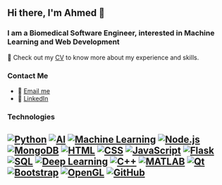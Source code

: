 ## Hi there, I'm Ahmed 👋

### I am a Biomedical Software Engineer, interested in Machine Learning and Web Development

📄 Check out my [CV](link-to-your-cv) to know more about my experience and skills.

### Contact Me
- 📧 [Email me](mailto:your-email@example.com)
- 🔗 [LinkedIn](https://www.linkedin.com/in/your-linkedin-profile)

### Technologies
[![Python](https://img.shields.io/badge/-Python-3776AB?logo=python&logoColor=white)](https://github.com/topics/python)
[![AI](https://img.shields.io/badge/-AI-000000?logo=ai&logoColor=white)](https://github.com/topics/artificial-intelligence)
[![Machine Learning](https://img.shields.io/badge/-Machine%20Learning-F7931E?logo=machine-learning&logoColor=white)](https://github.com/topics/machine-learning)
[![Node.js](https://img.shields.io/badge/-Node.js-339933?logo=node.js&logoColor=white)](https://github.com/topics/nodejs)
[![MongoDB](https://img.shields.io/badge/-MongoDB-47A248?logo=mongodb&logoColor=white)](https://github.com/topics/mongodb)
[![HTML](https://img.shields.io/badge/-HTML-E34F26?logo=html5&logoColor=white)](https://github.com/topics/html)
[![CSS](https://img.shields.io/badge/-CSS-1572B6?logo=css3&logoColor=white)](https://github.com/topics/css)
[![JavaScript](https://img.shields.io/badge/-JavaScript-F7DF1E?logo=javascript&logoColor=black)](https://github.com/topics/javascript)
[![Flask](https://img.shields.io/badge/-Flask-000000?logo=flask&logoColor=white)](https://github.com/topics/flask)
[![SQL](https://img.shields.io/badge/-SQL-003B57?logo=sqlite&logoColor=white)](https://github.com/topics/sql)
[![Deep Learning](https://img.shields.io/badge/-Deep%20Learning-FF6F00?logo=deep-learning&logoColor=white)](https://github.com/topics/deep-learning)
[![C++](https://img.shields.io/badge/-C++-00599C?logo=cplusplus&logoColor=white)](https://github.com/topics/c-plus-plus)
[![MATLAB](https://img.shields.io/badge/-MATLAB-EA0C2A?logo=matlab&logoColor=white)](https://github.com/topics/matlab)
[![Qt](https://img.shields.io/badge/-Qt-41CD52?logo=qt&logoColor=white)](https://github.com/topics/qt)
[![Bootstrap](https://img.shields.io/badge/-Bootstrap-563D7C?logo=bootstrap&logoColor=white)](https://github.com/topics/bootstrap)
[![OpenGL](https://img.shields.io/badge/-OpenGL-5586A4?logo=opengl&logoColor=white)](https://github.com/topics/opengl)
[![GitHub](https://img.shields.io/badge/-GitHub-181717?logo=github&logoColor=white)](https://github.com/AhmedOs99)
- 
<!--
**AhmedOs99/AhmedOs99** is a ✨ _special_ ✨ repository because its `README.md` (this file) appears on your GitHub profile.

Here are some ideas to get you started:

- 🔭 I’m currently working on ...
- 🌱 I’m currently learning ...
- 👯 I’m looking to collaborate on ...
- 🤔 I’m looking for help with ...
- 💬 Ask me about ...
- 📫 How to reach me: ...
- 😄 Pronouns: ...
- ⚡ Fun fact: ...
-->
